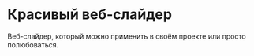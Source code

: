 # Красивый веб-слайдер
Веб-слайдер, который можно применить в своём проекте или просто полюбоваться.
